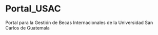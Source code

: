 # Portal_USAC
Portal para la Gestión de Becas Internacionales de la Universidad San Carlos de Guatemala
